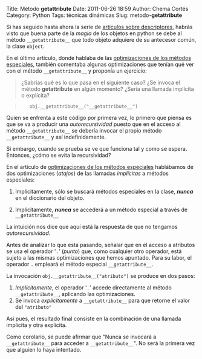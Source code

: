 Title: Método __getattribute__
Date: 2011-06-26 18:59
Author: Chema Cortés
Category: Python
Tags: técnicas dinámicas
Slug: metodo-__getattribute__

Si has seguido hasta ahora la serie de [artículos sobre descriptores][1], habrás visto que buena parte de la *magia* de los objetos en python se debe al método `__getattribute__` que todo objeto adquiere de su antecesor común, la clase `object`.

En el último artículo, donde hablaba de las [optimizaciones de los métodos especiales][2], también comentaba algunas optimizaciones que tenían qué ver con el método `__getattribute__` y proponía un ejercicio:

>¿Sabrías qué es lo que pasa en el siguiente caso? ¿Se invoca el método __getattribute__ en algún momento? ¿Sería una llamada implícita o explícita?

>        obj.__getattribute__("__getattribute__")

Quien se enfrenta a este código por primera vez, lo primero que piensa es que se va a producir una *autorecursividad* puesto que en el acceso al método `__getattribute__` se debería invocar el propio método `__getattribute__` y así indefinidamente.

Si embargo, cuando se prueba se ve que funciona tal y como se espera. Entonces, ¿cómo se evita la recursividad?

En el artículo de [optimizaciones de los métodos especiales][2] hablábamos de dos optimizaciones (*atajos*) de las llamadas *implícitas* a métodos especiales:

1. Implícitamente, sólo se buscará métodos especiales en la clase, ***nunca*** en el diccionario del objeto.

2. Implícitamente, ***nunca*** se accederá a un método especial a través de `__getattribute__`

La intuición nos dice que aquí está la respuesta de que no tengamos *autorecursividad*.

Antes de analizar lo que está pasando, señalar que en el acceso a atributos se usa el operador '`.`' (*punto*) que, como cualquier otro operador, está sujeto a las mismas optimizaciones que hemos apuntado. Para su labor, el operador `.` empleará el método especial `__getattribute__`.

La invocación `obj.__getattribute__("atributo")` se produce en dos pasos:

1. *Implícitamente*, el operador '`.`' accede directamente al método `__getattribute__`, aplicando las optimizaciones.
2. Se invoca *explícitamente* a `__getattribute__` para que retorne el valor del `"atributo"`

Así pues, el resultado final consiste en la combinación de una llamada implícita y otra explícita.

Como corolario, se puede afirmar que "Nunca se invocará a `__getattribute__` para acceder a `__getattribute__`". No será la primera vez que alguien lo haya intentado.


[1]: {tag}descriptor "Artículos sobre descriptores"
[2]: {filename}optimizaciones-con-los-metodos-especiales.md "Optimizaciones con los Métodos Especiales"
